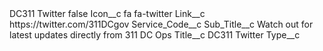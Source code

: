 <?xml version="1.0" encoding="UTF-8"?>
<CustomMetadata xmlns="http://soap.sforce.com/2006/04/metadata" xmlns:xsi="http://www.w3.org/2001/XMLSchema-instance" xmlns:xsd="http://www.w3.org/2001/XMLSchema">
    <label>DC311 Twitter</label>
    <protected>false</protected>
    <values>
        <field>Icon__c</field>
        <value xsi:type="xsd:string">fa fa-twitter</value>
    </values>
    <values>
        <field>Link__c</field>
        <value xsi:type="xsd:string">https://twitter.com/311DCgov</value>
    </values>
    <values>
        <field>Service_Code__c</field>
        <value xsi:nil="true"/>
    </values>
    <values>
        <field>Sub_Title__c</field>
        <value xsi:type="xsd:string">Watch out for latest updates directly from 311 DC Ops</value>
    </values>
    <values>
        <field>Title__c</field>
        <value xsi:type="xsd:string">DC311 Twitter</value>
    </values>
    <values>
        <field>Type__c</field>
        <value xsi:nil="true"/>
    </values>
</CustomMetadata>
